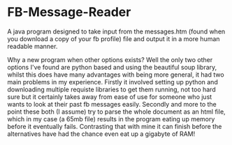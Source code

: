 # FB-Message-Reader
A java program designed to take input from the messages.htm (found when you download a copy of your fb profile)  file and output it in a more human readable manner.


Why a new program when other options exists? 
Well the only two other options I've found are python based and using the beautiful soup library, whilst this does have many advantages with being more general, it had two main problems in my experience.
Firstly it involved setting up python and downloading multiple requiste libraries to get them running, not too hard sure but it certainly takes away from ease of use for someone who just wants to look at their past fb messages easily.
Secondly and more to the point these both (I assume) try to parse the whole document as an html file, which in my case (a 65mb file) results in the program eating up memory before it eventually fails.
Contrasting that with mine it can finish before the alternatives have had the chance even eat up a gigabyte of RAM!

